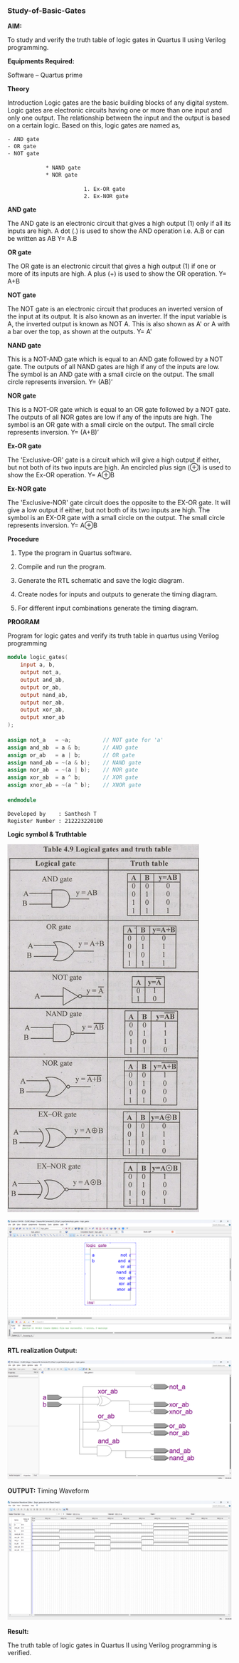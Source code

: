 ### Study-of-Basic-Gates

**AIM:** 

To study and verify the truth table of logic gates in Quartus II using Verilog programming.

**Equipments Required:**

Software – Quartus prime 

**Theory**

Introduction Logic gates are the basic building blocks of any digital system. Logic gates are electronic circuits having one or more than one input and only one output. The relationship between the input and the output is based on a certain logic. Based on this, logic gates are named as,

    - AND gate 
    - OR gate 
    - NOT gate 

                * NAND gate 
                * NOR gate 

                            1. Ex-OR gate 
                            2. Ex-NOR gate

**AND gate**

The AND gate is an electronic circuit that gives a high output (1) only if all its inputs are high. A dot (.) is used to show the AND operation i.e. A.B or can be written as AB
Y= A.B

**OR gate** 

The OR gate is an electronic circuit that gives a high output (1) if one or more of its inputs are high. A plus (+) is used to show the OR operation.
Y= A+B

**NOT gate**

The NOT gate is an electronic circuit that produces an inverted version of the input at its output. It is also known as an inverter. If the input variable is A, the inverted output is known as NOT A. This is also shown as A' or A with a bar over the top, as shown at the outputs.
Y= A'

**NAND gate**

This is a NOT-AND gate which is equal to an AND gate followed by a NOT gate. The outputs of all NAND gates are high if any of the inputs are low. The symbol is an AND gate with a small circle on the output. The small circle represents inversion.
Y= (AB)’

**NOR gate**

This is a NOT-OR gate which is equal to an OR gate followed by a NOT gate. The outputs of all NOR gates are low if any of the inputs are high. The symbol is an OR gate with a small circle on the output. The small circle represents inversion.
Y= (A+B)’

**Ex-OR gate**

The 'Exclusive-OR' gate is a circuit which will give a high output if either, but not both of its two inputs are high. An encircled plus sign (⊕) is used to show the Ex-OR operation.
Y= A⊕B

**Ex-NOR gate**

The 'Exclusive-NOR' gate circuit does the opposite to the EX-OR gate. It will give a low output if either, but not both of its two inputs are high. The symbol is an EX-OR gate with a small circle on the output. The small circle represents inversion.
Y= A⊕B

**Procedure** 

1.	Type the program in Quartus software.

2.	Compile and run the program.

3.	Generate the RTL schematic and save the logic diagram.

4.	Create nodes for inputs and outputs to generate the timing diagram.

5.	For different input combinations generate the timing diagram.


**PROGRAM**

Program for logic gates and verify its truth table in quartus using Verilog programming
```verilog
module logic_gates(
    input a, b,
    output not_a,
    output and_ab,
    output or_ab,
    output nand_ab,
    output nor_ab,
    output xor_ab,
    output xnor_ab
);

assign not_a   = ~a;          // NOT gate for 'a'
assign and_ab  = a & b;       // AND gate
assign or_ab   = a | b;       // OR gate
assign nand_ab = ~(a & b);    // NAND gate
assign nor_ab  = ~(a | b);    // NOR gate
assign xor_ab  = a ^ b;       // XOR gate
assign xnor_ab = ~(a ^ b);    // XNOR gate

endmodule

```

```
Developed by    : Santhosh T
Register Number : 212223220100 
```

**Logic symbol & Truthtable**

![alt text](LogicGates&TruthTable.jpg)

![alt text](image-6.png)

**RTL realization Output:** 

![alt text](image-5.png)


**OUTPUT:**
Timing Waveform

![alt text](image-4.png)


**Result:**

The truth table of logic gates in Quartus II using Verilog programming is verified.


